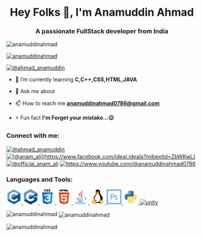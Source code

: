 <h1 align="center">Hey Folks 👋, I'm Anamuddin Ahmad</h1>
<h3 align="center">A passionate FullStack developer from India</h3>

<p align="left"> <img src="https://komarev.com/ghpvc/?username=anamuddinahmad&label=Profile%20views&color=0e75b6&style=flat" alt="anamuddinahmad" /> </p>

<p align="left"> <a href="https://github.com/ryo-ma/github-profile-trophy"><img src="https://github-profile-trophy.vercel.app/?username=AnamuddinAhmad" alt="anamuddinahmad" /></a> </p>

<p align="left"> <a href="[https://twitter.com/@ahmad_anamuddin](https://twitter.com/ahmad_anamuddin)" target="blank"><img src="[https://img.shields.io/twitter/follow/@ahmad_anamuddin?logo=twitter&style=for-the-badge](https://twitter.com/ahmad_anamuddin)" alt="@ahmad_anamuddin" /></a> </p>

- 🌱 I’m currently learning **C,C++,CSS,HTML,JAVA**

- 💬 Ask me about 

- 📫 How to reach me **anamuddinahmad0786@gmail.com**

- ⚡ Fun fact **I'm Forget your mistake...😉**

<h3 align="left">Connect with me:</h3>
<p align="left">
<a href="https://twitter.com/@ahmad_anamuddin." target="blank"><img align="center" src="https://raw.githubusercontent.com/rahuldkjain/github-profile-readme-generator/master/src/images/icons/Social/twitter.svg" alt="@ahmad_anamuddin" height="30" width="40" /></a>
<a href="https://www.facebook.com/ideal.ideala/" target="blank"><img align="center" src="https://raw.githubusercontent.com/rahuldkjain/github-profile-readme-generator/master/src/images/icons/Social/facebook.svg" alt="[@anam_ali](https://www.facebook.com/ideal.ideala?mibextid=ZbWKwL)" height="30" width="40" /></a>
<a href="https://instagram.com/@official_anam_ali" target="blank"><img align="center" src="https://raw.githubusercontent.com/rahuldkjain/github-profile-readme-generator/master/src/images/icons/Social/instagram.svg" alt="@official_anam_ali" height="30" width="40" /></a>
<a href="https://www.youtube.com/c/https://www.youtube.com/@anamuddinahmad0786" target="blank"><img align="center" src="https://raw.githubusercontent.com/rahuldkjain/github-profile-readme-generator/master/src/images/icons/Social/youtube.svg" alt="https://www.youtube.com/@anamuddinahmad0786" height="30" width="40" /></a>
</p>

<h3 align="left">Languages and Tools:</h3>
<p align="left"> <a href="https://www.cprogramming.com/" target="_blank" rel="noreferrer"> <img src="https://raw.githubusercontent.com/devicons/devicon/master/icons/c/c-original.svg" alt="c" width="40" height="40"/> </a> <a href="https://www.w3schools.com/cpp/" target="_blank" rel="noreferrer"> <img src="https://raw.githubusercontent.com/devicons/devicon/master/icons/cplusplus/cplusplus-original.svg" alt="cplusplus" width="40" height="40"/> </a> <a href="https://www.w3schools.com/css/" target="_blank" rel="noreferrer"> <img src="https://raw.githubusercontent.com/devicons/devicon/master/icons/css3/css3-original-wordmark.svg" alt="css3" width="40" height="40"/> </a> <a href="https://www.w3.org/html/" target="_blank" rel="noreferrer"> <img src="https://raw.githubusercontent.com/devicons/devicon/master/icons/html5/html5-original-wordmark.svg" alt="html5" width="40" height="40"/> </a> <a href="https://www.java.com" target="_blank" rel="noreferrer"> <img src="https://raw.githubusercontent.com/devicons/devicon/master/icons/java/java-original.svg" alt="java" width="40" height="40"/> </a> <a href="https://www.linux.org/" target="_blank" rel="noreferrer"> <img src="https://raw.githubusercontent.com/devicons/devicon/master/icons/linux/linux-original.svg" alt="linux" width="40" height="40"/> </a> <a href="https://www.photoshop.com/en" target="_blank" rel="noreferrer"> <img src="https://raw.githubusercontent.com/devicons/devicon/master/icons/photoshop/photoshop-line.svg" alt="photoshop" width="40" height="40"/> </a> <a href="https://www.python.org" target="_blank" rel="noreferrer"> <img src="https://raw.githubusercontent.com/devicons/devicon/master/icons/python/python-original.svg" alt="python" width="40" height="40"/> </a> <a href="https://unity.com/" target="_blank" rel="noreferrer"> <img src="https://www.vectorlogo.zone/logos/unity3d/unity3d-icon.svg" alt="unity" width="40" height="40"/> </a> </p>

<p><img align="left" src="https://github-readme-stats.vercel.app/api/top-langs?username=anamuddinahmad&show_icons=true&locale=en&layout=compact" alt="anamuddinahmad" /></p>

<p>&nbsp;<img align="center" src="https://github-readme-stats.vercel.app/api?username=anamuddinahmad&show_icons=true&locale=en" alt="anamuddinahmad" /></p>

<p><img align="center" src="https://github-readme-streak-stats.herokuapp.com/?user=anamuddinahmad&" alt="anamuddinahmad" /></p>
